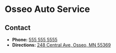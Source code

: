 # Osseo Auto Service

## Contact

* **Phone:** [555 555 5555](tel:555555555)
* **Directions:** [248 Central Ave, Osseo, MN 55369](https://www.google.com/maps/dir/?api=1&destination=CanJ%20Auto%20repair&destination_place_id=ChIJ3crk9Uo4s1IRrxPfIPo7-YQ&travelmode=driving)
